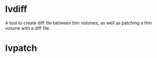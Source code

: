 # lvdiff

A tool to create diff file between thin volumes, as well as patching a thin volume with a diff file.

# lvpatch

